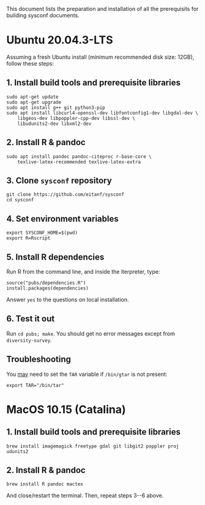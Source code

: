 This document lists the preparation and installation of all the prerequisits for building sysconf documents.

# Ubuntu 20.04.3-LTS

Assuming a fresh Ubuntu install (minimum recommended disk size: 12GB), follow these steps:

## 1. Install build tools and prerequisite libraries

```
sudo apt-get update
sudo apt-get upgrade
sudo apt install g++ git python3-pip
sudo apt install libcurl4-openssl-dev libfontconfig1-dev libgdal-dev \
    libgeos-dev libpoppler-cpp-dev libssl-dev \
    libudunits2-dev libxml2-dev
```

## 2. Install R & pandoc

```
sudo apt install pandoc pandoc-citeproc r-base-core \
    texlive-latex-recommended texlive-latex-extra
```


## 3. Clone `sysconf` repository

```
git clone https://github.com/eitanf/sysconf
cd sysconf
```

## 4. Set environment variables

```
export SYSCONF_HOME=$(pwd)
export R=Rscript
```

## 5. Install R dependencies

Run R from the command line, and inside the iterpreter, type:

```
source("pubs/dependencies.R")
install.packages(dependencies)
```
Answer `yes` to the questions on local installation.

## 6. Test it out

Run `cd pubs; make`. You should get no error messages except from `diversity-survey`.

## Troubleshooting

You [may](https://github.com/r-dbi/RPostgres/issues/110) need to set the `TAR` variable if `/bin/gtar` is not present:

```
export TAR="/bin/tar"
```


# MacOS 10.15 (Catalina)


## 1. Install build tools and prerequisite libraries

```
brew install imagemagick freetype gdal git libgit2 poppler proj udunits2
```

## 2. Install R & pandoc

```
brew install R pandoc mactex
```

And close/restart the terminal. Then, repeat steps 3--6 above.


